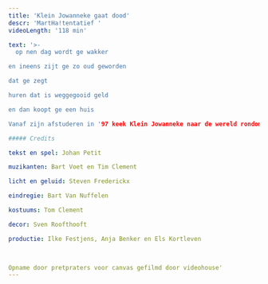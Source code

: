 ```yaml
---
title: 'Klein Jowanneke gaat dood'
descr: 'MartHa!tentatief '
videoLength: '118 min'

text: '>-
  op nen dag wordt ge wakker

en ineens zijt ge zo oud geworden

dat ge zegt

huren dat is weggegooid geld

en dan koopt ge een huis

Vanaf zijn afstuderen in '97 keek Klein Jowanneke naar de wereld rondom zich. Dat resulteerde in vier voorstellingen waarin zijn blik steeds scherper werd. De wereld steeds groter. Zijn vertelling steeds intenser.Na Klein Jowanneke Ziet de Dinges Rondom Zich (1997), Klein Jowanneke is een Aardig Manneke (2003) en Klein Jowanneke Zaaagt (2004) is deze voorstelling het sluitstuk, de bloemekee van deze toneelreeks.

##### Credits

tekst en spel: Johan Petit

muzikanten: Bart Voet en Tim Clement

licht en geluid: Steven Frederickx

eindregie: Bart Van Nuffelen

kostuums: Tom Clement

decor: Sven Roofthooft

productie: Ilke Festjens, Anja Benker en Els Kortleven

‍

Opname door pretpraters voor canvas gefilmd door videohouse'
---
```

